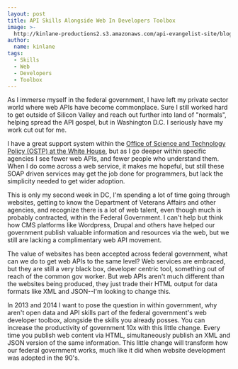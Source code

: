 ```yaml
---
layout: post
title: API Skills Alongside Web In Developers Toolbox
image: >-
  http://kinlane-productions2.s3.amazonaws.com/api-evangelist-site/blog/bw-toolbox.jpg
author:
  name: kinlane
tags:
  - Skills
  - Web
  - Developers
  - Toolbox
---
```

As I immerse myself in the federal government, I have left my private sector world where web APIs have become commonplace. Sure I still worked hard to get outside of Silicon Valley and reach out further into land of "normals", helping spread the API gospel, but in Washington D.C. I seriously have my work cut out for me.

I have a great support system within the [Office of Science and Technology Policy (OSTP) at the White House](http://www.whitehouse.gov/administration/eop/ostp), but as I go deeper within specific agencies I see fewer web APIs, and fewer people who understand them. When I do come across a web service, it makes me hopeful, but still these SOAP driven services may get the job done for programmers, but lack the simplicity needed to get wider adoption.

This is only my second week in DC, I'm spending a lot of time going through websites, getting to know the Department of Veterans Affairs and other agencies, and recognize there is a lot of web talent, even though much is probably contracted, within the Federal Government. I can't help but think how CMS platforms like Wordpress, Drupal and others have helped our government publish valuable information and resources via the web, but we still are lacking a complimentary web API movement.

The value of websites has been accepted across federal government, what can we do to get web APIs to the same level? Web services are embraced, but they are still a very black box, developer centric tool, something out of reach of the common gov worker. But web APIs aren't much different than the websites being produced, they just trade their HTML output for data formats like XML and JSON--I'm looking to change this.

In 2013 and 2014 I want to pose the question in within government, why aren't open data and API skills part of the federal government's web developer toolbox, alongside the skills you already posses. You can increase the productivity of government 10x with this little change. Every time you publish web content via HTML, simultaneously publish an XML and JSON version of the same information. This little change will transform how our federal government works, much like it did when website development was adopted in the 90's.